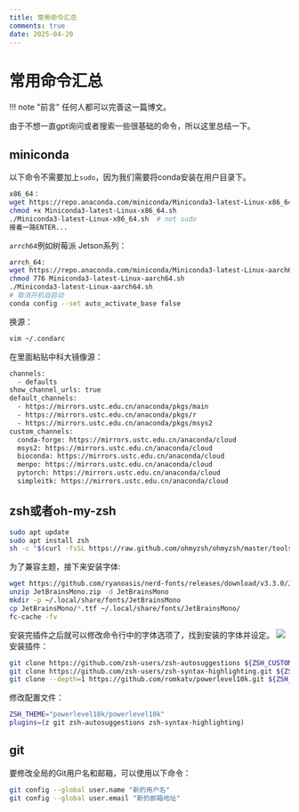```yaml
---
title: 常用命令汇总
comments: true
date: 2025-04-20
---
```

# 常用命令汇总
!!! note "前言"
    任何人都可以完善这一篇博文。

由于不想一直gpt询问或者搜索一些很基础的命令，所以这里总结一下。

## miniconda
以下命令不需要加上`sudo`，因为我们需要将conda安装在用户目录下。
```bash
x86_64：
wget https://repo.anaconda.com/miniconda/Miniconda3-latest-Linux-x86_64.sh
chmod +x Miniconda3-latest-Linux-x86_64.sh
./Miniconda3-latest-Linux-x86_64.sh  # not sudo
接着一路ENTER...
```

`arrch64`例如树莓派 Jetson系列：

```bash
arrch_64:
wget https://repo.anaconda.com/miniconda/Miniconda3-latest-Linux-aarch64.sh
chmod 776 Miniconda3-latest-Linux-aarch64.sh
./Miniconda3-latest-Linux-aarch64.sh
# 取消开机自启动
conda config --set auto_activate_base false
```

换源：
```bash
vim ~/.condarc
```

在里面粘贴中科大镜像源：
```bash
channels:
  - defaults
show_channel_urls: true
default_channels:
  - https://mirrors.ustc.edu.cn/anaconda/pkgs/main
  - https://mirrors.ustc.edu.cn/anaconda/pkgs/r
  - https://mirrors.ustc.edu.cn/anaconda/pkgs/msys2
custom_channels:
  conda-forge: https://mirrors.ustc.edu.cn/anaconda/cloud
  msys2: https://mirrors.ustc.edu.cn/anaconda/cloud
  bioconda: https://mirrors.ustc.edu.cn/anaconda/cloud
  menpo: https://mirrors.ustc.edu.cn/anaconda/cloud
  pytorch: https://mirrors.ustc.edu.cn/anaconda/cloud
  simpleitk: https://mirrors.ustc.edu.cn/anaconda/cloud
```

## zsh或者oh-my-zsh 
```bash
sudo apt update
sudo apt install zsh
sh -c "$(curl -fsSL https://raw.github.com/ohmyzsh/ohmyzsh/master/tools/install.sh)"
```
为了兼容主题，接下来安装字体:
```zsh
wget https://github.com/ryanoasis/nerd-fonts/releases/download/v3.3.0/JetBrainsMono.zip -O JetBrainsMono.zip
unzip JetBrainsMono.zip -d JetBrainsMono
mkdir -p ~/.local/share/fonts/JetBrainsMono
cp JetBrainsMono/*.ttf ~/.local/share/fonts/JetBrainsMono/
fc-cache -fv
```
安装完插件之后就可以修改命令行中的字体选项了，找到安装的字体并设定。
![](images/image.45hryie6yz.webp)
安装插件：
```zsh
git clone https://github.com/zsh-users/zsh-autosuggestions ${ZSH_CUSTOM:-~/.oh-my-zsh/custom}/plugins/zsh-autosuggestions
git clone https://github.com/zsh-users/zsh-syntax-highlighting.git ${ZSH_CUSTOM:-~/.oh-my-zsh/custom}/plugins/zsh-syntax-highlighting
git clone --depth=1 https://github.com/romkatv/powerlevel10k.git ${ZSH_CUSTOM:-$HOME/.oh-my-zsh/custom}/themes/powerlevel10k
```
修改配置文件：
```zsh 
ZSH_THEME="powerlevel10k/powerlevel10k"
plugins=(z git zsh-autosuggestions zsh-syntax-highlighting)
```
## git
要修改全局的Git用户名和邮箱，可以使用以下命令：
```bash
git config --global user.name "新的用户名"
git config --global user.email "新的邮箱地址"
```
